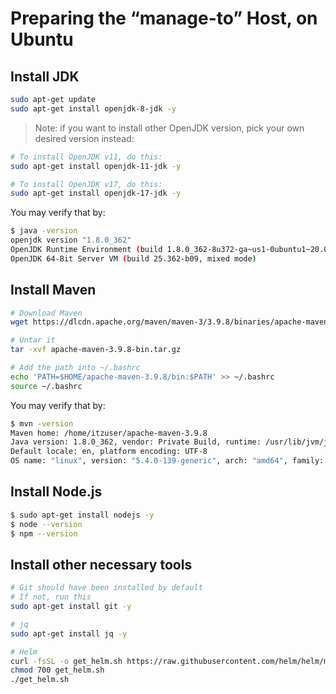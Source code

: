 # Preparing the “manage-to” Host, on Ubuntu

## Install JDK

```sh
sudo apt-get update
sudo apt-get install openjdk-8-jdk -y
```

> Note: if you want to install other OpenJDK version, pick your own desired version instead:

```sh
# To install OpenJDK v11, do this:
sudo apt-get install openjdk-11-jdk -y

# To install OpenJDK v17, do this:
sudo apt-get install openjdk-17-jdk -y
```

You may verify that by:

```sh
$ java -version
openjdk version "1.8.0_362"
OpenJDK Runtime Environment (build 1.8.0_362-8u372-ga~us1-0ubuntu1~20.04-b09)
OpenJDK 64-Bit Server VM (build 25.362-b09, mixed mode)
```

## Install Maven

```sh
# Download Maven
wget https://dlcdn.apache.org/maven/maven-3/3.9.8/binaries/apache-maven-3.9.8-bin.tar.gz

# Untar it
tar -xvf apache-maven-3.9.8-bin.tar.gz

# Add the path into ~/.bashrc
echo 'PATH=$HOME/apache-maven-3.9.8/bin:$PATH' >> ~/.bashrc
source ~/.bashrc
```

You may verify that by:

```sh
$ mvn -version
Maven home: /home/itzuser/apache-maven-3.9.8
Java version: 1.8.0_362, vendor: Private Build, runtime: /usr/lib/jvm/java-8-openjdk-amd64/jre
Default locale: en, platform encoding: UTF-8
OS name: "linux", version: "5.4.0-139-generic", arch: "amd64", family: "unix"
```

## Install Node.js

```sh
$ sudo apt-get install nodejs -y
$ node --version
$ npm --version
```


## Install other necessary tools

```sh
# Git should have been installed by default
# If not, run this
sudo apt-get install git -y

# jq
sudo apt-get install jq -y

# Helm
curl -fsSL -o get_helm.sh https://raw.githubusercontent.com/helm/helm/main/scripts/get-helm-3
chmod 700 get_helm.sh
./get_helm.sh
```
